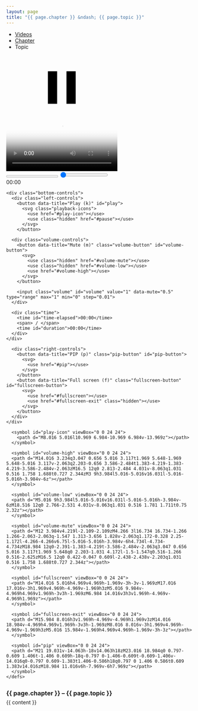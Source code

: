 ```yaml
---
layout: page
title: "{{ page.chapter }} &ndash; {{ page.topic }}"
---
```

<!-- Video Breadcrumbs -->
<ul class="breadcrumbs">
  <li><a href="{{ site.baseurl }}/videos">Videos<a></li>
  <li><a href="{{ site.baseurl }}/videos/{{ page.chaper }}">Chapter</a></li>
  <li>Topic</li>
</ul>
<!-- End Video Breadcrumbs -->
<!-- Video -->
<div class="video-container" id="video-container" style="margin-top: 20pt;">
  <div class="playback-animation" id="playback-animation">
    <svg class="playback-icons">
      <use class="hidden" href="#play-icon"></use>
      <use href="#pause"></use>
    </svg>
  </div>

  <video controls class="video" id="video" preload="metadata" poster="{{ page.image }}">
    <source src="{{ page.source }}" type="video/mp4"></source>
  </video>

  <div class="video-controls hidden" id="video-controls">
    <div class="video-progress">
      <progress id="progress-bar" value="0" min="0"></progress>
      <input class="seek" id="seek" value="0" min="0" type="range" step="1">
      <div class="seek-tooltip" id="seek-tooltip">00:00</div>
    </div>

    <div class="bottom-controls">
      <div class="left-controls">
        <button data-title="Play (k)" id="play">
          <svg class="playback-icons">
            <use href="#play-icon"></use>
            <use class="hidden" href="#pause"></use>
          </svg>
        </button>

      <div class="volume-controls">
        <button data-title="Mute (m)" class="volume-button" id="volume-button">
          <svg>
            <use class="hidden" href="#volume-mute"></use>
            <use class="hidden" href="#volume-low"></use>
            <use href="#volume-high"></use>
          </svg>
        </button>

        <input class="volume" id="volume" value="1" data-mute="0.5" type="range" max="1" min="0" step="0.01">
      </div>

      <div class="time">
        <time id="time-elapsed">00:00</time>
        <span> / </span>
        <time id="duration">00:00</time>
      </div>
    </div>

      <div class="right-controls">
        <button data-title="PIP (p)" class="pip-button" id="pip-button">
          <svg>
            <use href="#pip"></use>
          </svg>
        </button>
        <button data-title="Full screen (f)" class="fullscreen-button" id="fullscreen-button">
          <svg>
            <use href="#fullscreen"></use>
            <use href="#fullscreen-exit" class="hidden"></use>
          </svg>
        </button>
      </div>
    </div>
  </div>
</div>

<svg style="display: none">
    <defs>
      <symbol id="pause" viewBox="0 0 24 24">
        <path d="M14.016 5.016h3.984v13.969h-3.984v-13.969zM6 18.984v-13.969h3.984v13.969h-3.984z"></path>
      </symbol>

      <symbol id="play-icon" viewBox="0 0 24 24">
        <path d="M8.016 5.016l10.969 6.984-10.969 6.984v-13.969z"></path>
      </symbol>

      <symbol id="volume-high" viewBox="0 0 24 24">
      <path d="M14.016 3.234q3.047 0.656 5.016 3.117t1.969 5.648-1.969 5.648-5.016 3.117v-2.063q2.203-0.656 3.586-2.484t1.383-4.219-1.383-4.219-3.586-2.484v-2.063zM16.5 12q0 2.813-2.484 4.031v-8.063q1.031 0.516 1.758 1.688t0.727 2.344zM3 9h3.984l5.016-5.016v16.031l-5.016-5.016h-3.984v-6z"></path>
      </symbol>

      <symbol id="volume-low" viewBox="0 0 24 24">
      <path d="M5.016 9h3.984l5.016-5.016v16.031l-5.016-5.016h-3.984v-6zM18.516 12q0 2.766-2.531 4.031v-8.063q1.031 0.516 1.781 1.711t0.75 2.32z"></path>
      </symbol>

      <symbol id="volume-mute" viewBox="0 0 24 24">
      <path d="M12 3.984v4.219l-2.109-2.109zM4.266 3l16.734 16.734-1.266 1.266-2.063-2.063q-1.547 1.313-3.656 1.828v-2.063q1.172-0.328 2.25-1.172l-4.266-4.266v6.75l-5.016-5.016h-3.984v-6h4.734l-4.734-4.734zM18.984 12q0-2.391-1.383-4.219t-3.586-2.484v-2.063q3.047 0.656 5.016 3.117t1.969 5.648q0 2.203-1.031 4.172l-1.5-1.547q0.516-1.266 0.516-2.625zM16.5 12q0 0.422-0.047 0.609l-2.438-2.438v-2.203q1.031 0.516 1.758 1.688t0.727 2.344z"></path>
      </symbol>

      <symbol id="fullscreen" viewBox="0 0 24 24">
      <path d="M14.016 5.016h4.969v4.969h-1.969v-3h-3v-1.969zM17.016 17.016v-3h1.969v4.969h-4.969v-1.969h3zM5.016 9.984v-4.969h4.969v1.969h-3v3h-1.969zM6.984 14.016v3h3v1.969h-4.969v-4.969h1.969z"></path>
      </symbol>

      <symbol id="fullscreen-exit" viewBox="0 0 24 24">
      <path d="M15.984 8.016h3v1.969h-4.969v-4.969h1.969v3zM14.016 18.984v-4.969h4.969v1.969h-3v3h-1.969zM8.016 8.016v-3h1.969v4.969h-4.969v-1.969h3zM5.016 15.984v-1.969h4.969v4.969h-1.969v-3h-3z"></path>
      </symbol>

      <symbol id="pip" viewBox="0 0 24 24">
      <path d="M21 19.031v-14.063h-18v14.063h18zM23.016 18.984q0 0.797-0.609 1.406t-1.406 0.609h-18q-0.797 0-1.406-0.609t-0.609-1.406v-14.016q0-0.797 0.609-1.383t1.406-0.586h18q0.797 0 1.406 0.586t0.609 1.383v14.016zM18.984 11.016v6h-7.969v-6h7.969z"></path>
      </symbol>
    </defs>
  </svg>

  <script src="{{ site.baseurl }}/assets/js/videoplayer.js"></script>

<h3 class="section-subheading text-muted" style="margin: 20pt 0pt 5pt 0pt;">{{ page.chapter }} &ndash; {{ page.topic }}</h3>
<div class="description">
  {{ content }}
</div>
<!-- End Video -->
